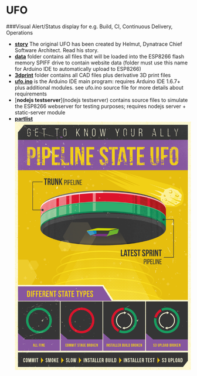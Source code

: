 # UFO
###Visual Alert/Status display for e.g. Build, CI, Continuous Delivery, Operations 

* [__story__](story.md) The original UFO has been created by Helmut, Dynatrace Chief Software Architect. Read his story.  
* [__data__](data) folder contains all files that will be loaded into the ESP8266 flash memory SPIFF drive to contain website data (folder must use this name for Arduino IDE to automatically upload to ESP8266)
* [__3dprint__](3dprint) folder contains all CAD files plus derivative 3D print files
* [__ufo.ino__](ufo.ino) is the Arduino IDE main program: requires Arduino IDE 1.6.7+ plus additional modules. see ufo.ino source file for more details about requirements
* [__nodejs testserver__](nodejs testserver) contains source files to simulate the ESP8266 webserver for testing purposes; requires nodejs server + static-server module
* [__partlist__](partlist/readme.md#ufo-partlist)
![ufo banner](Pipeline-State-Lamp-01.png)


